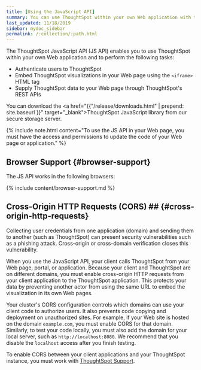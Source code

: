```yaml
---
title: [Using the JavaScript API]
summary: You can use ThoughtSpot within your own Web application with the ThoughtSpot JavaScript API.
last_updated: 11/18/2019
sidebar: mydoc_sidebar
permalink: /:collection/:path.html
---
```

The ThoughtSpot JavaScript API (JS API) enables you to use ThoughtSpot
within your own Web application and to perform the following tasks:

-   Authenticate users to ThoughtSpot
-   Embed ThoughtSpot visualizations in your Web page using the `<iframe>` HTML tag
-   Supply ThoughtSpot data to your Web page through ThoughtSpot's REST APIs

You can download the <a href="{{"/release/downloads.html" | prepend: site.baseurl }}" target="_blank">ThoughtSpot JavaScript library</a> from our secure storage server.

{% include note.html content="To use the JS API in your Web page, you must have the access and permissions to
update the code of your Web page or application." %}

## Browser Support {#browser-support}

The JS API works in the following browsers:

{% include content/browser-support.md %}

## Cross-Origin HTTP Requests (CORS) ## {#cross-origin-http-requests}

Collecting user credentials from one application (domain) and sending them to
another (such as ThoughtSpot) can present security vulnerabilities such as a
phishing attack. Cross-origin or cross-domain verification closes this vulnerability.

When you use the JavaScript API, your client calls ThoughtSpot from your Web
page, portal, or application. Because your client and ThoughtSpot are on different
domains, you must enable cross-origin HTTP requests from your client application
to the ThoughtSpot application. This protects your data by preventing another actor
from using the same URL to embed the visualization in its own Web pages.

Your cluster's CORS configuration controls which domains can use your
client code to authorize users. It also prevents code copying and deployment on
unauthorized sites.  For example, if your Web site is hosted on
the domain `example.com`, you must enable CORS for that domain. Similarly, to
test your code locally, you must also add the domain for your
local server, such as `http://localhost:8080`. We recommend that you disable the
`localhost` access after you finish testing.

To enable CORS between your client applications and your ThoughtSpot instance,
you must work with <a href="{{ site.baseurl }}/admin/misc/contact.html">ThoughtSpot
Support</a>.
